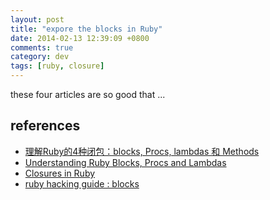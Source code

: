 ```yaml
---
layout: post
title: "expore the blocks in Ruby"
date: 2014-02-13 12:39:09 +0800
comments: true
category: dev
tags: [ruby, closure]
---
```


these four articles are so good that ...

references
----------
- [理解Ruby的4种闭包：blocks, Procs, lambdas 和 Methods](http://rubyer.me/blog/917/)
- [Understanding Ruby Blocks, Procs and Lambdas](http://www.robertsosinski.com/2008/12/21/understanding-ruby-blocks-procs-and-lambdas/)
- [Closures in Ruby](http://innig.net/software/ruby/closures-in-ruby)
- [ruby hacking guide : blocks](http://ruby-hacking-guide.github.io/iterator.html)
